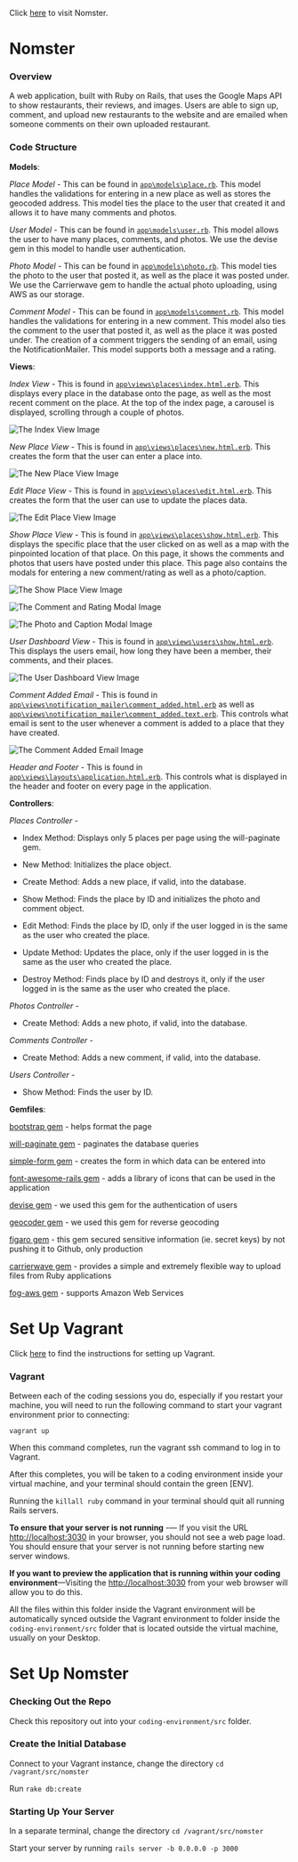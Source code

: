 Click [here](https://nomster-zoe-kramer.herokuapp.com/) to visit Nomster.

# Nomster

### Overview

A web application, built with Ruby on Rails, that uses the Google Maps API to show restaurants, their reviews, and images. Users are able to sign up, comment, and upload new restaurants to the website and are emailed when someone comments on their own uploaded restaurant. 

### Code Structure

**Models**:

*Place Model* - This can be found in [`app\models\place.rb`](https://github.com/ZoeBKramer/nomster/blob/master/app/models/place.rb). This model handles the validations for entering in a new place as well as stores the geocoded address. This model ties the place to the user that created it and allows it to have many comments and photos.  

*User Model* - This can be found in [`app\models\user.rb`](https://github.com/ZoeBKramer/nomster/blob/master/app/models/user.rb). This model allows the user to have many places, comments, and photos. We use the devise gem in this model to handle user authentication. 

*Photo Model* - This can be found in [`app\models\photo.rb`](https://github.com/ZoeBKramer/nomster/blob/master/app/models/photo.rb). This model ties the photo to the user that posted it, as well as the place it was posted under. We use the Carrierwave gem to handle the actual photo uploading, using AWS as our storage. 

*Comment Model* - This can be found in [`app\models\comment.rb`](https://github.com/ZoeBKramer/nomster/blob/master/app/models/comment.rb). This model handles the validations for entering in a new comment. This model also ties the comment to the user that posted it, as well as the place it was posted under. The creation of a comment triggers the sending of an email, using the NotificationMailer. This model supports both a message and a rating.  

**Views**:

*Index View* - This is found in [`app\views\places\index.html.erb`](https://github.com/ZoeBKramer/nomster/blob/master/app/views/places/index.html.erb). This displays every place in the database onto the page, as well as the most recent comment on the place. At the top of the index page, a carousel is displayed, scrolling through a couple of photos. 

![The Index View Image](https://raw.githubusercontent.com/ZoeBKramer/nomster/master/app/assets/images/Nomster/Nomster.png)

*New Place View* - This is found in [`app\views\places\new.html.erb`](https://github.com/ZoeBKramer/nomster/blob/master/app/views/places/new.html.erb). This creates the form that the user can enter a place into. 

![The New Place View Image](https://raw.githubusercontent.com/ZoeBKramer/nomster/master/app/assets/images/Nomster/NewPlace.png)

*Edit Place View* - This is found in [`app\views\places\edit.html.erb`](https://github.com/ZoeBKramer/nomster/blob/master/app/views/places/edit.html.erb). This creates the form that the user can use to update the places data. 

![The Edit Place View Image](https://raw.githubusercontent.com/ZoeBKramer/nomster/master/app/assets/images/Nomster/EditPlace.png)

*Show Place View* - This is found in [`app\views\places\show.html.erb`](https://github.com/ZoeBKramer/nomster/blob/master/app/views/places/show.html.erb). This displays the specific place that the user clicked on as well as a map with the pinpointed location of that place. On this page, it shows the comments and photos that users have posted under this place. This page also contains the modals for entering a new comment/rating as well as a photo/caption. 

![The Show Place View Image](https://raw.githubusercontent.com/ZoeBKramer/nomster/master/app/assets/images/Nomster/Place.png)

![The Comment and Rating Modal Image](https://raw.githubusercontent.com/ZoeBKramer/nomster/master/app/assets/images/Nomster/Comment.png)

![The Photo and Caption Modal Image](https://raw.githubusercontent.com/ZoeBKramer/nomster/master/app/assets/images/Nomster/Photo.png)

*User Dashboard View* - This is found in [`app\views\users\show.html.erb`](https://github.com/ZoeBKramer/nomster/blob/master/app/views/users/show.html.erb). This displays the users email, how long they have been a member, their comments, and their places. 

![The User Dashboard View Image](https://raw.githubusercontent.com/ZoeBKramer/nomster/master/app/assets/images/Nomster/UserShow.png)

*Comment Added Email* - This is found in [`app\views\notification_mailer\comment_added.html.erb`](https://github.com/ZoeBKramer/nomster/blob/master/app/views/notification_mailer/comment_added.html.erb) as well as [`app\views\notification_mailer\comment_added.text.erb`](https://github.com/ZoeBKramer/nomster/blob/master/app/views/notification_mailer/comment_added.text.erb). This controls what email is sent to the user whenever a comment is added to a place that they have created. 

![The Comment Added Email Image](https://raw.githubusercontent.com/ZoeBKramer/nomster/master/app/assets/images/Nomster/CommentAddedEmail.png)

*Header and Footer* - This is found in [`app\views\layouts\application.html.erb`](https://github.com/ZoeBKramer/nomster/blob/master/app/views/layouts/application.html.erb). This controls what is displayed in the header and footer on every page in the application.

**Controllers**:

*Places Controller* -

* Index Method: Displays only 5 places per page using the will-paginate gem.

* New Method: Initializes the place object.

* Create Method: Adds a new place, if valid, into the database.

* Show Method: Finds the place by ID and initializes the photo and comment object.

* Edit Method: Finds the place by ID, only if the user logged in is the same as the user who created the place. 

* Update Method: Updates the place, only if the user logged in is the same as the user who created the place. 

* Destroy Method: Finds place by ID and destroys it, only if the user logged in is the same as the user who created the place. 

*Photos Controller* -

* Create Method: Adds a new photo, if valid, into the database.

*Comments Controller* -

* Create Method: Adds a new comment, if valid, into the database. 

*Users Controller* -

* Show Method: Finds the user by ID. 

**Gemfiles**:

[bootstrap gem](https://github.com/twbs/bootstrap-rubygem) - helps format the page 

[will-paginate gem](https://github.com/mislav/will_paginate) - paginates the database queries

[simple-form gem](https://github.com/plataformatec/simple_form) - creates the form in which data can be entered into

[font-awesome-rails gem](https://github.com/bokmann/font-awesome-rails) - adds a library of icons that can be used in the application

[devise gem](https://github.com/plataformatec/devise) - we used this gem for the authentication of users  

[geocoder gem](https://github.com/alexreisner/geocoder) - we used this gem for reverse geocoding

[figaro gem](https://github.com/laserlemon/figaro) - this gem secured sensitive information (ie. secret keys) by not pushing it to Github, only production 

[carrierwave gem](https://github.com/carrierwaveuploader/carrierwave) - provides a simple and extremely flexible way to upload files from Ruby applications

[fog-aws gem](https://github.com/fog/fog-aws) - supports Amazon Web Services

# Set Up Vagrant

Click [here](https://github.com/university-bootcamp/coding-environment/blob/master/windows-vagrant.md) to find the instructions for setting up Vagrant.

### Vagrant

Between each of the coding sessions you do, especially if you restart your machine, you will need to run the following command to start your vagrant environment prior to connecting:

`vagrant up`

When this command completes, run the vagrant ssh command to log in to Vagrant.

After this completes, you will be taken to a coding environment inside your virtual machine, and your terminal should contain the green [ENV].

Running the `killall ruby` command in your terminal should quit all running Rails servers.

**To ensure that your server is not running** -— If you visit the URL [http://localhost:3030](http://localhost:3030) in your browser, you should not see a web page load. You should ensure that your server is not running before starting new server windows.

**If you want to preview the application that is running within your coding environment**—Visiting the [http://localhost:3030](http://localhost:3030) from your web browser will allow you to do this.

All the files within this folder inside the Vagrant environment will be automatically synced outside the Vagrant environment to folder inside the `coding-environment/src` folder that is located outside the virtual machine, usually on your Desktop.

# Set Up Nomster

### Checking Out the Repo

Check this repository out into your `coding-environment/src` folder. 

### Create the Initial Database

Connect to your Vagrant instance, change the directory `cd /vagrant/src/nomster`

Run `rake db:create`

### Starting Up Your Server

In a separate terminal, change the directory `cd /vagrant/src/nomster`

Start your server by running `rails server -b 0.0.0.0 -p 3000`


